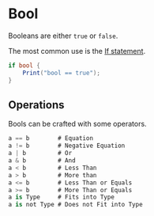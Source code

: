 # Bool

Booleans are either `true` or `false`.

The most common use is the [If statement](./if.md).

```cs
if bool {
    Print("bool == true");
}
```

## Operations
Bools can be crafted with some operators.
```cs
a == b        # Equation
a != b        # Negative Equation
a | b         # Or
a & b         # And
a < b         # Less Than
a > b         # More than
a <= b        # Less Than or Equals
a >= b        # More Than or Equals
a is Type     # Fits into Type
a is not Type # Does not Fit into Type
```